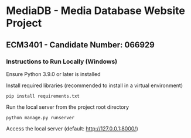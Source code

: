 # MediaDB - Media Database Website Project
## ECM3401 - Candidate Number: 066929

### Instructions to Run Locally (Windows)

Ensure Python 3.9.0 or later is installed

Install required libraries (recommended to install in a virtual environment)

```
pip install requirements.txt
```

Run the local server from the project root directory

```
python manage.py runserver
```

Access the local server (default: http://127.0.0.1:8000/)
